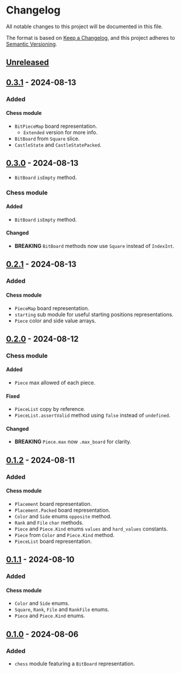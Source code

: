 # Changelog

All notable changes to this project will be documented in this file.

The format is based on [Keep a Changelog](https://keepachangelog.com/en/1.0.0/),
and this project adheres to [Semantic Versioning](https://semver.org/spec/v2.0.0.html).

## [Unreleased]

## [0.3.1] - 2024-08-13

### Added

#### Chess module

- `BitPieceMap` board representation.
  - `Extended` version for more info.
- `BitBoard` from `Square` slice.
- `CastleState` and `CastleStatePacked`.

## [0.3.0] - 2024-08-13

- `BitBoard` `isEmpty` method.

### Chess module

#### Added

- `BitBoard` `isEmpty` method.

#### Changed

- **BREAKING** `BitBoard` methods now use `Square` instead of `IndexInt`.

## [0.2.1] - 2024-08-13

### Added

#### Chess module

- `PieceMap` board representation.
- `starting` sub module for useful starting positions representations.
- `Piece` color and side value arrays.

## [0.2.0] - 2024-08-12

### Chess module

#### Added

- `Piece` max allowed of each piece.

#### Fixed

- `PieceList` copy by reference.
- `PieceList.assertValid` method using `false` instead of `undefined`.

#### Changed

- **BREAKING** `Piece.max` now `.max_board` for clarity.

## [0.1.2] - 2024-08-11

### Added

#### Chess module

- `Placement` board representation.
- `Placement.Packed` board representation.
- `Color` and `Side` enums `opposite` method.
- `Rank` and `File` `char` methods.
- `Piece` and `Piece.Kind` enums `values` and `hard_values` constants.
- `Piece` from `Color` and `Piece.Kind` method.
- `PieceList` board representation.

## [0.1.1] - 2024-08-10

### Added

#### Chess module

- `Color` and `Side` enums.
- `Square`, `Rank`, `File` and `RankFile` enums.
- `Piece` and `Piece.Kind` enums.

## [0.1.0] - 2024-08-06

### Added

- `chess` module featuring a `BitBoard` representation.

[Unreleased]: https://github.com/sonro/zaplum/compare/v0.3.1...HEAD
[0.3.1]: https://github.com/sonro/zaplum/releases/tag/v0.3.1
[0.3.0]: https://github.com/sonro/zaplum/releases/tag/v0.3.0
[0.2.1]: https://github.com/sonro/zaplum/releases/tag/v0.2.1
[0.2.0]: https://github.com/sonro/zaplum/releases/tag/v0.2.0
[0.1.2]: https://github.com/sonro/zaplum/releases/tag/v0.1.2
[0.1.1]: https://github.com/sonro/zaplum/releases/tag/v0.1.1
[0.1.0]: https://github.com/sonro/zaplum/releases/tag/v0.1.0
